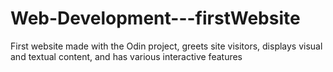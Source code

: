 # Web-Development---firstWebsite
First website made with the Odin project, greets site visitors, displays visual and textual content, and has various interactive features
